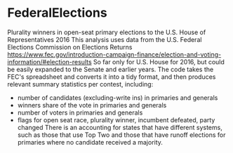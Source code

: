 # FederalElections
Plurality winners in open-seat primary elections to the U.S. House of Representatives 2016
This analysis uses data from the U.S. Federal Elections Commission on Elections Returns
https://www.fec.gov/introduction-campaign-finance/election-and-voting-information/#election-results
So far only for U.S. House for 2016, but could be easily expanded to the Senate and earlier years.
The code takes the FEC's spreadsheet and converts it into a tidy format, and then produces relevant summary statistics per contest, including:
* number of candidates (excluding-write ins) in primaries and generals
* winners share of the vote in primaries and generals
* number of voters in primaries and generals
* flags for open seat race, plurality winner, incumbent defeated, party changed
There is an accounting for states that have different systems, such as those that use Top Two and those that have runoff elections for primaries where no candidate received a majority.
